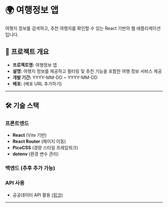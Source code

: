 # 🌍 여행정보 앱

여행지 정보를 검색하고, 추천 여행지를 확인할 수 있는 React 기반의 웹 애플리케이션입니다.

## 🚀 프로젝트 개요
- **프로젝트명:** 여행정보 앱
- **설명:** 여행지 정보를 제공하고 필터링 및 추천 기능을 포함한 여행 정보 서비스 제공
- **개발 기간:** YYYY-MM-DD ~ YYYY-MM-DD
- **배포:** (배포 URL 추가하기)

---

## 🛠 기술 스택

### **프론트엔드**
- **React** (Vite 기반)
- **React Router** (페이지 이동)
- **PicoCSS** (경량 스타일 프레임워크)
- **dotenv** (환경 변수 관리)

### **백엔드 (추후 추가 가능)**

### **API 사용**
- 공공데이터 API 활용 [(링크)](https://www.data.go.kr/data/15101578/openapi.do#/tab_layer_detail_function)

---